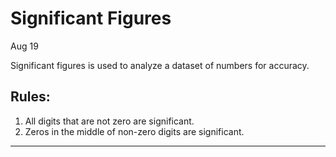 # Significant Figures
Aug 19

Significant figures is used to analyze a dataset of numbers for accuracy.

## Rules:
1. All digits that are not zero are significant.
2. Zeros in the middle of non-zero digits are significant.


----------


<!--stackedit_data:
eyJoaXN0b3J5IjpbMTU4ODE4Mzg5MCwyMTA2NTU0MTY0XX0=
-->